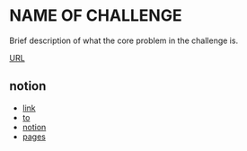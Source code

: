 # NAME OF CHALLENGE #

Brief description of what the core problem in the challenge is.

[URL](https://google.com)

## notion ##
* [link]()
* [to]()
* [notion]()
* [pages]()